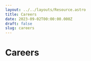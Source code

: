```yaml
---
layout: ../../layouts/Resource.astro
title: Careers
date: 2023-09-02T00:00:00.000Z
draft: false
slug: careers
---
```


# Careers
